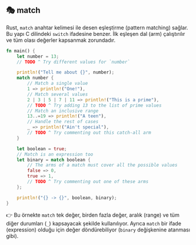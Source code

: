 ## 🎭 match

Rust, `match` anahtar kelimesi ile desen eşleştirme (pattern matching) sağlar. Bu yapı C dilindeki `switch` ifadesine benzer. İlk eşleşen dal (arm) çalıştırılır ve tüm olası değerler kapsanmak zorundadır.

```rust
fn main() {
    let number = 13;
    // TODO ^ Try different values for `number`

    println!("Tell me about {}", number);
    match number {
        // Match a single value
        1 => println!("One!"),
        // Match several values
        2 | 3 | 5 | 7 | 11 => println!("This is a prime"),
        // TODO ^ Try adding 13 to the list of prime values
        // Match an inclusive range
        13..=19 => println!("A teen"),
        // Handle the rest of cases
        _ => println!("Ain't special"),
        // TODO ^ Try commenting out this catch-all arm
    }

    let boolean = true;
    // Match is an expression too
    let binary = match boolean {
        // The arms of a match must cover all the possible values
        false => 0,
        true => 1,
        // TODO ^ Try commenting out one of these arms
    };

    println!("{} -> {}", boolean, binary);
}
```

👉 Bu örnekte `match` tek değer, birden fazla değer, aralık (range) ve tüm diğer durumları (`_`) kapsayacak şekilde kullanılıyor. Ayrıca `match` bir ifade (expression) olduğu için değer döndürebiliyor (`binary` değişkenine atanması gibi).
